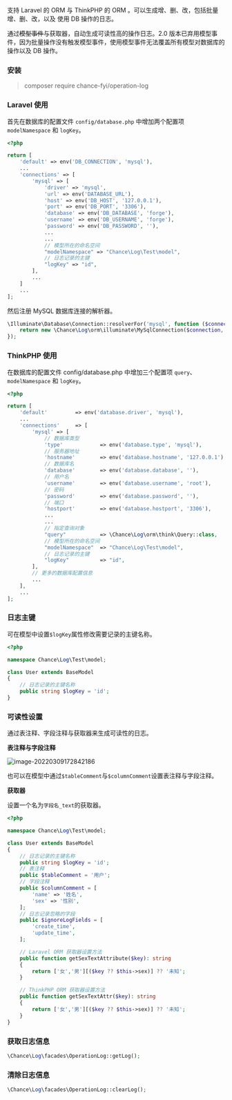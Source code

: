 支持 Laravel 的 ORM 与 ThinkPHP 的 ORM 。可以生成增、删、改，包括批量增、删、改，以及 使用 DB 操作的日志。

通过~~模型事件~~与获取器，自动生成可读性高的操作日志。2.0 版本已弃用模型事件，因为批量操作没有触发模型事件，使用模型事件无法覆盖所有模型对数据库的操作以及 DB 操作。

### 安装

> composer require chance-fyi/operation-log

### Laravel 使用

首先在数据库的配置文件 `config/database.php` 中增加两个配置项 `modelNamespace` 和 `logKey`。

```php
<?php

return [
    'default' => env('DB_CONNECTION', 'mysql'),
    ...
    'connections' => [
        'mysql' => [
            'driver' => 'mysql',
            'url' => env('DATABASE_URL'),
            'host' => env('DB_HOST', '127.0.0.1'),
            'port' => env('DB_PORT', '3306'),
            'database' => env('DB_DATABASE', 'forge'),
            'username' => env('DB_USERNAME', 'forge'),
            'password' => env('DB_PASSWORD', ''),
            ...
            ...
            // 模型所在的命名空间
            "modelNamespace" => "Chance\Log\Test\model",
            // 日志记录的主键
            "logKey" => "id",
        ],
        ...
    ]
    ...
];
```

然后注册 MySQL 数据库连接的解析器。

```php
\Illuminate\Database\Connection::resolverFor('mysql', function ($connection, $database, $prefix, $config) {
    return new \Chance\Log\orm\illuminate\MySqlConnection($connection, $database, $prefix, $config);
});
```

### ThinkPHP 使用

在数据库的配置文件 config/database.php 中增加三个配置项 `query`、`modelNamespace` 和 `logKey`。

```php
<?php

return [
    'default'         => env('database.driver', 'mysql'),
    ...
    'connections'     => [
        'mysql' => [
            // 数据库类型
            'type'            => env('database.type', 'mysql'),
            // 服务器地址
            'hostname'        => env('database.hostname', '127.0.0.1'),
            // 数据库名
            'database'        => env('database.database', ''),
            // 用户名
            'username'        => env('database.username', 'root'),
            // 密码
            'password'        => env('database.password', ''),
            // 端口
            'hostport'        => env('database.hostport', '3306'),
            ...
            ...
            // 指定查询对象
            "query"           => \Chance\Log\orm\think\Query::class,
            // 模型所在的命名空间
            "modelNamespace"  => "Chance\Log\Test\model",
            // 日志记录的主键
            "logKey"          => "id",
        ],
        // 更多的数据库配置信息
        ...
    ],
    ...
];
```

### 日志主键

可在模型中设置`$logKey`属性修改需要记录的主键名称。

```php
<?php

namespace Chance\Log\Test\model;

class User extends BaseModel
{
    // 日志记录的主键名称
    public string $logKey = 'id';
}
```

### 可读性设置

通过表注释、字段注释与获取器来生成可读性的日志。

**表注释与字段注释**

![image-20220309172842186](https://image.chance.fyi/image-20220309172842186.png)

也可以在模型中通过`$tableComment`与`$columnComment`设置表注释与字段注释。

**获取器**

设置一个名为`字段名_text`的获取器。

```php
<?php

namespace Chance\Log\Test\model;

class User extends BaseModel
{
    // 日志记录的主键名称
    public string $logKey = 'id';
    // 表注释
    public $tableComment = '用户';
    // 字段注释
    public $columnComment = [
        'name' => '姓名',
        'sex' => '性别',
    ];
    // 日志记录忽略的字段
    public $ignoreLogFields = [
        'create_time',
        'update_time',
    ];

    // Laravel ORM 获取器设置方法
    public function getSexTextAttribute($key): string
    {
        return ['女','男'][($key ?? $this->sex)] ?? '未知';
    }

    // ThinkPHP ORM 获取器设置方法
    public function getSexTextAttr($key): string
    {
        return ['女','男'][($key ?? $this->sex)] ?? '未知';
    }
}
```

### 获取日志信息

```php
\Chance\Log\facades\OperationLog::getLog();
```

### 清除日志信息

```php
\Chance\Log\facades\OperationLog::clearLog();
```
